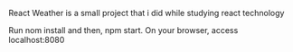 React Weather is a small project that i did while studying react technology

Run nom install and then, npm start. On your browser, access localhost:8080